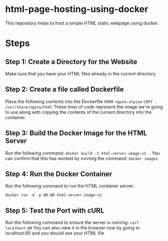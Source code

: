 # html-page-hosting-using-docker

This repository helps to host a simple HTML static webpage using docker.

# Steps

## Step 1: Create a Directory for the Website
Make sure that you have your HTML files already in the current directory.

## Step 2: Create a file called Dockerfile
Place the following contents into the Dockerfile
`FROM nginx:alpine`
`COPY . /usr/share/nginx/html`
These lines of code represent the image we're going to use along with copying the contents of the current directory into the container.

## Step 3: Build the Docker Image for the HTML Server
Run the following command:
`docker build -t html-server-image:v1 .`
You can confirm that this has worked by running the command:
`docker images`

## Step 4: Run the Docker Container
Run the following command to run the HTML container server:

`docker run -d -p 80:80 html-server-image:v1`

## Step 5: Test the Port with cURL
Run the following command to ensure the server is running:
`curl localhost:80`
You can also view it in the browser now by going to localhost:80 and you should see your HTML file
